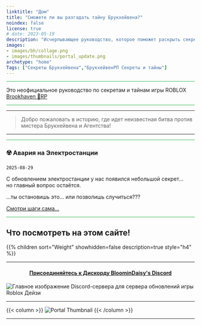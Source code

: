 ```yaml
---
linktitle: "Дом"
title: "Сможете ли вы разгадать тайну Брукхейвена?"
noindex: false
license: true
# date: 2023-05-19
description: "Исчерпывающее руководство, которое поможет раскрыть секреты и тайны Brookhaven RP. Прохождение квестов, книга дел с заметками и подробностями."
images: 
- images/bh/collage.png
- images/thumbnails/portal_update.png
archetype: "home"
Tags: ["Секреты Брукхейвена","БрукхейвенРП Секреты и тайны"]
---
```


<hr style="background-color: #28b44c" size=8>


Это неофициальное руководство по секретам и тайнам игры ROBLOX <a href="https://www.roblox.com/games/4924922222/Brookhaven-RP" ref="noopener">Brookhaven 🏡RP</a>


<hr style="background-color: #28b44c" size=8>

---

> Добро пожаловать в историю, где идет неизвестная битва против мистера Брукхейвена и Агентства!


---

<hr style="background-color: #28b44c" size=8>

### ☢️ Авария на Электростанции

`2025-08-29`

С обновлением электростанции у нас появился небольшой секрет…  
но главный вопрос остаётся.

...ты остановишь это… или позволишь случиться???  

[Смотри шаги сама...](lore/quests/meltdown/)

<hr style="background-color: #28b44c" size=8>

## Что посмотреть на этом сайте!


<div class="expand-content" style="display: block;">
{{% children sort="Weight" showhidden=false description=true style="h4"  %}}
</div>

---

#### <center>[Присоединяйтесь к Дискорду BloominDaisy's Discord](https://discord.gg/fxhXWgxcHV)</center>
![Главное изображение Discord-сервера для сервера обновлений игры Roblox Дейзи](/images/hawk1.png)

---

{{< column >}}
![Portal Thumbnail](/images/thumbnails/portal_update.png)
{{< /column >}}

---

